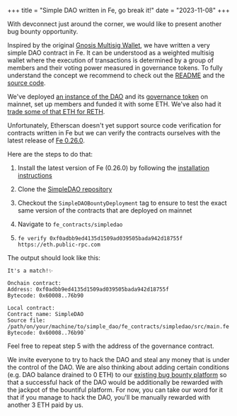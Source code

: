 
+++
title = "Simple DAO written in Fe, go break it!"
date = "2023-11-08"
+++


With devconnect just around the corner, we would like to present another bug bounty opportunity.

Inspired by the original [Gnosis Multisig Wallet](https://github.com/OpenZeppelin/gnosis-multisig/blob/master/contracts/MultiSigWallet.sol), we have written a very simple DAO contract in Fe. It can be understood as a weighted multisig wallet where the execution of transactions is determined by a group of members and their voting power measured in governance tokens. To fully understand the concept we recommend to check out the [README](https://github.com/cburgdorf/simple_dao/blob/master/README.md) and the [source code](https://github.com/cburgdorf/simple_dao/tree/master/fe_contracts/simpledao/src).

We've deployed [an instance of the DAO](https://etherscan.io/address/0xf0adbb9ed4135d1509ad039505bada942d18755f) and its [governance token](https://etherscan.io/address/0xbb391A44dD49D7db376F8b50011ab5DaDEA6CBbA) on mainnet, set up members and funded it with some ETH. We've also had it [trade some of that ETH for RETH](https://etherscan.io/tx/0xe9dc0280d5472c241e76973c8e98621bce0b298bd46efc1c61cd12bbbed71471).

Unfortunately, Etherscan doesn't yet support source code verification for contracts written in Fe but we can verify the contracts ourselves with the latest release of [Fe 0.26.0](https://github.com/ethereum/fe/releases/tag/v0.26.0).

Here are the steps to do that:

1. Install the latest version of Fe (0.26.0) by following the [installation instructions](https://fe-lang.org/docs/user-guide/installation.html)

2. Clone the [SimpleDAO repository](https://github.com/cburgdorf/simple_dao/)

3. Checkout the `SimpleDAOBountyDeployment` tag to ensure to test the exact same version of the contracts that are deployed on mainnet

4. Navigate to `fe_contracts/simpledao`

5. `fe verify 0xf0adbb9ed4135d1509ad039505bada942d18755f https://eth.public-rpc.com`

The output should look like this:

```shell
It's a match!✨

Onchain contract:
Address: 0xf0adbb9ed4135d1509ad039505bada942d18755f
Bytecode: 0x60008..76b90

Local contract:
Contract name: SimpleDAO
Source file: /path/on/your/machine/to/simple_dao/fe_contracts/simpledao/src/main.fe
Bytecode: 0x60008..76b90`
```

Feel free to repeat step 5 with the address of the governance contract.

We invite everyone to try to hack the DAO and steal any money that is under the control of the DAO. We are also thinking about adding certain conditions (e.g. DAO balance drained to 0 ETH) to our [existing bug bounty platform](https://blog.fe-lang.org/posts/bountiful-round-2/) so that a successful hack of the DAO would be additionally be rewarded with the jackpot of the bountiful platform. For now, you can take our word for it that if you manage to hack the DAO, you'll be manually rewarded with another 3 ETH paid by us.

